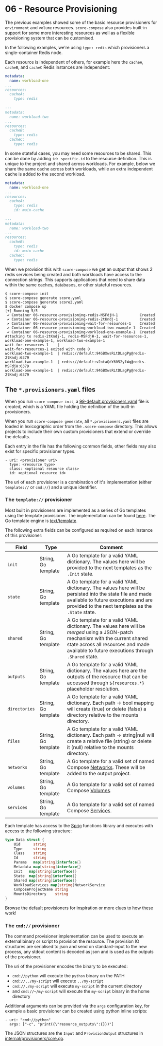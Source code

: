 # 06 - Resource Provisioning

The previous examples showed some of the basic resource provisioners for `environment` and `volume` resources. `score-compose` also provides built-in support for some more interesting resources as well as a flexible provisioning system that can be customised.

In the following examples, we're using `type: redis` which provisioners a single-container Redis node.

Each resource is independent of others, for example here the `cacheA`, `cacheB`, and `cacheC` Redis instances are independent:

```yaml
metadata:
  name: workload-one
...
resources:
  cacheA:
    type: redis
    
---
metadata:
  name: workload-two
...
resources:
  cacheB:
    type: redis
  cacheC:
    type: redis
```

In some stateful cases, you may need some resources to be shared. This can be done by adding `id: specific-id` to the resource definition. This is unique to the project and shared across workloads. For example, below we share the same cache across both workloads, while an extra independent cache is added to the second workload.

```yaml
metadata:
  name: workload-one
...
resources:
  cacheA:
    type: redis
    id: main-cache
    
---
metadata:
  name: workload-two
...
resources:
  cacheB:
    type: redis
    id: main-cache
  cacheC:
    type: redis
```

When we provision this with `score-compose` we get an output that shows 2 redis services being created and both workloads have access to the connection strings. This supports applications that need to share data within the same caches, databases, or other stateful resources.

```console
$ score-compose init
$ score-compose generate score.yaml
$ score-compose generate score2.yaml
$ docker compose up
[+] Running 5/5
 ✔ Container 06-resource-provisioning-redis-MSFdjH-1          Created
 ✔ Container 06-resource-provisioning-redis-2tKndj-1          Created
 ✔ Container 06-resource-provisioning-wait-for-resources-1    Created
 ✔ Container 06-resource-provisioning-workload-two-example-1  Created
 ✔ Container 06-resource-provisioning-workload-one-example-1  Created   
Attaching to redis-2tKndj-1, redis-MSFdjH-1, wait-for-resources-1, workload-one-example-1, workload-two-example-1
wait-for-resources-1    |
wait-for-resources-1 exited with code 0
workload-two-example-1  | redis://default:94GBXwsRLtDLagPg@redis-2tKndj:6379
workload-two-example-1  | redis://default:v2otaQdY6052ylWq@redis-MSFdjH:6379
workload-one-example-1  | redis://default:94GBXwsRLtDLagPg@redis-2tKndj:6379
```

## The `*.provisioners.yaml` files

When you run `score-compose init`, a [99-default.provisioners.yaml](https://github.com/score-spec/score-compose/blob/main/internal/command/default.provisioners.yaml) file is created, which is a YAML file holding the definition of the built-in provisioners.

When you run `score-compose generate`, all `*.provisioners.yaml` files are loaded in lexicographic order from the `.score-compose` directory. This allows projects to include their own custom provisioners that extend or override the defaults.

Each entry in the file has the following common fields, other fields may also exist for specific provisioner types.

```
- uri: <provisioner uri>
  type: <resource type>
  class: <optional resource class>
  id: <optional resource id>
```

The uri of each provisioner is a combination of it's implementation (either `template://` or `cmd://`) and a unique identifier.

### The `template://` provisioner

Most built in provisioners are implemented as a series of Go templates using the template provisioner. The implementation can be found [here](https://github.com/score-spec/score-compose/blob/bf87309396d30e155d7d503b2fb917252e039278/internal/provisioners/templateprov/template.go). The Go template engine is [text/template](https://pkg.go.dev/text/template).

The following extra fields can be configured as required on each instance of this provisioner:

| Field         | Type                | Comment                                                                                                                                                                                                                      |
|---------------|---------------------|------------------------------------------------------------------------------------------------------------------------------------------------------------------------------------------------------------------------------|
| `init`        | String, Go template | A Go template for a valid YAML dictionary. The values here will be provided to the next templates as the `.Init` state.                                                                                                      |
| `state`       | String, Go template | A Go template for a valid YAML dictionary. The values here will be persisted into the state file and made available to future executions and are provided to the next templates as the `.State` state.                       |
| `shared`      | String, Go template | A Go template for a valid YAML dictionary. The values here will be _merged_ using a JSON-patch mechanism with the current shared state across all resources and made available to future executions through `.Shared` state. |
| `outputs`     | String, Go template | A Go template for a valid YAML dictionary. The values here are the outputs of the resource that can be accessed through `${resources.*}` placeholder resolution.                                                             |
| `directories` | String, Go template | A Go template for a valid YAML dictionary. Each path -> bool mapping will create (true) or delete (false) a directory relative to the mounts directory.                                                                      |
| `files`       | String, Go template | A Go template for a valid YAML dictionary. Each path -> string\|null will create a relative file (string) or delete it (null) relative to the mounts directory.                                                              |
| `networks`    | String, Go template | A Go template for a valid set of named Compose [Networks](https://github.com/compose-spec/compose-spec/blob/master/06-networks.md). These will be added to the output project.                                               |
| `volumes`     | String, Go template | A Go template for a valid set of named Compose [Volumes](https://github.com/compose-spec/compose-spec/blob/master/07-volumes.md).                                                                                            |
| `services`    | String, Go template | A Go template for a valid set of named Compose [Services](https://github.com/compose-spec/compose-spec/blob/master/05-services.md).                                                                                          |

Each template has access to the [Sprig](http://masterminds.github.io/sprig/) functions library and executes with access to the following structure:

```go
type Data struct {
	Uid      string
	Type     string
	Class    string
	Id       string
	Params   map[string]interface{}
	Metadata map[string]interface{}
	Init   map[string]interface{}
	State  map[string]interface{}
	Shared map[string]interface{}
	WorkloadServices map[string]NetworkService
	ComposeProjectName string
	MountsDirectory    string
}
```

Browse the default provisioners for inspiration or more clues to how these work!

### The `cmd://` provisioner

The command provisioner implementation can be used to execute an external binary or script to provision the resource. The provision IO structures are serialised to json and send on standard-input to the new process, any stdout content is decoded as json and is used as the outputs of the provisioner.

The uri of the provisioner encodes the binary to be executed:

- `cmd://python` will execute the `python` binary on the PATH
- `cmd://../my-script` will execute `../my-script`
- `cmd://./my-script` will execute `my-script` in the current directory
- and `cmd://~/my-script` will execute the `my-script` binary in the home directory

Additional arguments can be provided via the `args` configuration key, for example a basic provisioner can be created using python inline scripts:

```
- uri: "cmd://python"
  args: ["-c", "print({\"resource_outputs\":{}})"]
```

The JSON structures are the `Input` and `ProvisionOutput` structures in [internal/provisioners/core.go](https://github.com/score-spec/score-compose/blob/3cee56c624a70821a55af44a15513ebf8b594f9a/internal/provisioners/core.go#L35).
